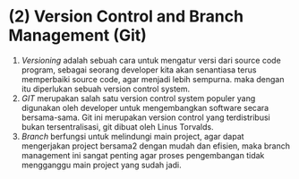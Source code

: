 # (2) Version Control and Branch Management (Git)

1. _Versioning_ adalah sebuah cara untuk mengatur versi dari source code program, sebagai seorang developer kita akan senantiasa terus memperbaiki source code, agar menjadi lebih sempurna. maka dengan itu diperlukan sebuah version control system.
2. *GIT* merupakan salah satu version control system populer yang digunakan oleh developer untuk mengembangkan software secara bersama-sama. Git ini merupakan version control yang terdistribusi bukan tersentralisasi, git dibuat oleh Linus Torvalds.
3. *Branch* berfungsi untuk melindungi main project, agar dapat mengerjakan project bersama2 dengan mudah dan efisien, maka branch management ini sangat penting agar proses pengembangan tidak mengganggu main project yang sudah jadi.
